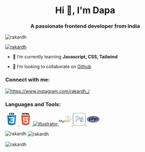 <h1 align="center">Hi 👋, I'm Dapa</h1>
<h3 align="center">A passionate frontend developer from India</h3>

<p align="left"> <img src="https://komarev.com/ghpvc/?username=rakardh&label=Profile%20views&color=0e75b6&style=flat" alt="rakardh" /> </p>

<p align="left"> <a href="https://github.com/ryo-ma/github-profile-trophy"><img src="https://github-profile-trophy.vercel.app/?username=rakardh" alt="rakardh" /></a> </p>

- 🌱 I’m currently learning **Javascript, CSS, Tailwind**

- 👯 I’m looking to collaborate on [Github](https://github.com/RakaRdh)

<h3 align="left">Connect with me:</h3>
<p align="left">
<a href="https://instagram.com/https://www.instagram.com/rakardh_/" target="blank"><img align="center" src="https://raw.githubusercontent.com/rahuldkjain/github-profile-readme-generator/master/src/images/icons/Social/instagram.svg" alt="https://www.instagram.com/rakardh_/" height="30" width="40" /></a>
</p>

<h3 align="left">Languages and Tools:</h3>
<p align="left"> <a href="https://www.w3schools.com/css/" target="_blank" rel="noreferrer"> <img src="https://raw.githubusercontent.com/devicons/devicon/master/icons/css3/css3-original-wordmark.svg" alt="css3" width="40" height="40"/> </a> <a href="https://www.w3.org/html/" target="_blank" rel="noreferrer"> <img src="https://raw.githubusercontent.com/devicons/devicon/master/icons/html5/html5-original-wordmark.svg" alt="html5" width="40" height="40"/> </a> <a href="https://www.adobe.com/in/products/illustrator.html" target="_blank" rel="noreferrer"> <img src="https://www.vectorlogo.zone/logos/adobe_illustrator/adobe_illustrator-icon.svg" alt="illustrator" width="40" height="40"/> </a> <a href="https://www.mysql.com/" target="_blank" rel="noreferrer"> <img src="https://raw.githubusercontent.com/devicons/devicon/master/icons/mysql/mysql-original-wordmark.svg" alt="mysql" width="40" height="40"/> </a> <a href="https://www.photoshop.com/en" target="_blank" rel="noreferrer"> <img src="https://raw.githubusercontent.com/devicons/devicon/master/icons/photoshop/photoshop-line.svg" alt="photoshop" width="40" height="40"/> </a> <a href="https://www.php.net" target="_blank" rel="noreferrer"> <img src="https://raw.githubusercontent.com/devicons/devicon/master/icons/php/php-original.svg" alt="php" width="40" height="40"/> </a> </p>

<p><img align="left" src="https://github-readme-stats.vercel.app/api/top-langs?username=rakardh&show_icons=true&locale=en&layout=compact" alt="rakardh" /></p>

<p>&nbsp;<img align="center" src="https://github-readme-stats.vercel.app/api?username=rakardh&show_icons=true&locale=en" alt="rakardh" /></p>

<p><img align="center" src="https://github-readme-streak-stats.herokuapp.com/?user=rakardh&" alt="rakardh" /></p>

